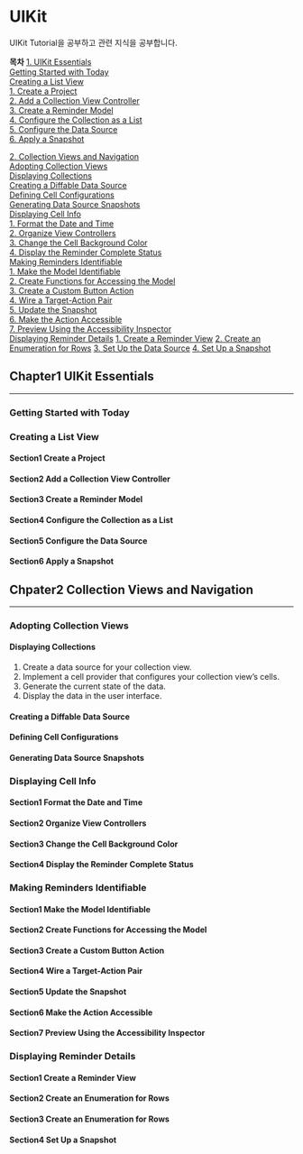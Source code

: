 #  UIKit

UIKit Tutorial을 공부하고 관련 지식을 공부합니다.

**목차**
[1. UIKit Essentials](#Chapter1-UIKit-Essentials)  
    [Getting Started with Today](#Getting-Started-with-Today)   
    [Creating a List View](#Creating-a-List-View)  
        [1. Create a Project](#Section1-Creating-a-Project)  
        [2. Add a Collection View Controller](#Section2-Add-a-Collection-View-Controller)   
        [3. Create a Reminder Model](#Section3-Create-a-Reminder-Model)  
        [4. Configure the Collection as a List](#Section4-Configure-the-Collection-as-a-List)   
        [5. Configure the Data Source](#Section5-Configure-the-Data-Source)  
        [6. Apply a Snapshot](#Section6-Apply-a-Snapshot)  
   
[2. Collection Views and Navigation](#Chpater2-Collection-Views-and-Navigation)   
    [Adopting Collection Views](#Adopting-Collection-Views)   
        [Displaying Collections](#Displaying-Collections)  
        [Creating a Diffable Data Source](#Creating-a-Diffable-Data-Source)   
        [Defining Cell Configurations](#Defining-Cell-Configurations)  
        [Generating Data Source Snapshots](#Generating-Data-Source-Snapshots)   
    [Displaying Cell Info](#Displaying-Cell-Info)  
        [1. Format the Date and Time](#Section1-Format-the-Date-and-Time)  
        [2. Organize View Controllers](#Section2-Organize-View-Controllers)  
        [3. Change the Cell Background Color](#Section3-Change-the-Cell-Background-Color)  
        [4. Display the Reminder Complete Status](#Section4-Display-the-Reminder-Complete-Status)  
    [Making Reminders Identifiable](#Making-Reminders-Identifiable)  
        [1. Make the Model Identifiable](#Section1-Make-the-Model-Identifiable)  
        [2. Create Functions for Accessing the Model](#Section2-Create-Functions-for-Accessing-the-Model)  
        [3. Create a Custom Button Action](#Section3-Create-a-Custom-Button-Action)  
        [4. Wire a Target-Action Pair](#Section4-Wire-a-Target-Action-Pair)  
        [5. Update the Snapshot](#Section5-Update-the-Snapshot)  
        [6. Make the Action Accessible](#Section6-Make-the-Action-Accessible)  
        [7. Preview Using the Accessibility Inspector](#Section7-Preview-Using-the-Accessibility-Inspector)  
    [Displaying Reminder Details](#Displaying-Reminder-Details)
        [1. Create a Reminder View](#Section1-Create-a-Reminder-View)
        [2. Create an Enumeration for Rows](#Section2-Create-an-Enumeration-for-Rows)
        [3. Set Up the Data Source](#Section3-Set-Up-the-Data-Source)
        [4. Set Up a Snapshot](#Section4-Set-Up-a-Snapshot)


## Chapter1 UIKit Essentials
----------------------------------------

### Getting Started with Today
   

### Creating a List View

#### Section1 Create a Project

#### Section2 Add a Collection View Controller

#### Section3 Create a Reminder Model

#### Section4 Configure the Collection as a List

#### Section5 Configure the Data Source

#### Section6 Apply a Snapshot


## Chpater2 Collection Views and Navigation
----------------------------------------

### Adopting Collection Views

#### Displaying Collections

1. Create a data source for your collection view.
2. Implement a cell provider that configures your collection view’s cells.
3. Generate the current state of the data.
4. Display the data in the user interface.

#### Creating a Diffable Data Source

#### Defining Cell Configurations

#### Generating Data Source Snapshots

   
### Displaying Cell Info

#### Section1 Format the Date and Time

#### Section2 Organize View Controllers

#### Section3 Change the Cell Background Color

#### Section4 Display the Reminder Complete Status

   
### Making Reminders Identifiable

#### Section1 Make the Model Identifiable

#### Section2 Create Functions for Accessing the Model

#### Section3 Create a Custom Button Action

#### Section4 Wire a Target-Action Pair

#### Section5 Update the Snapshot

#### Section6 Make the Action Accessible

#### Section7 Preview Using the Accessibility Inspector

   
### Displaying Reminder Details

#### Section1 Create a Reminder View

#### Section2 Create an Enumeration for Rows

#### Section3 Create an Enumeration for Rows

#### Section4 Set Up a Snapshot

#### 

